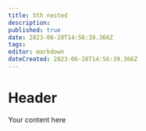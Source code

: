 ```yaml
---
title: Sth nested
description: 
published: true
date: 2023-06-28T14:56:39.366Z
tags: 
editor: markdown
dateCreated: 2023-06-28T14:56:39.366Z
---
```


# Header
Your content here